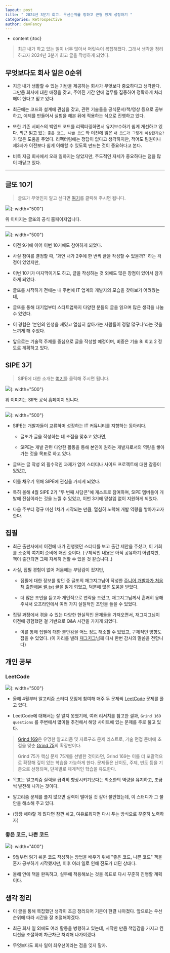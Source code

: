 ```yaml
---
layout: post
title: " 2024년 3분기 회고. 우선순위를 정하고 균형 있게 성장하기 "
categories: Retrospective
author: devFancy
---
```

* content
{:toc}

> 최근 내가 하고 있는 일이 너무 많아서 머릿속이 복잡해졌다. 그래서 생각을 정리하고자 2024년 3분기 회고 글을 작성하게 되었다.

## 무엇보다도 회사 일은 0순위

* 지금 내가 생활할 수 있는 기반을 제공하는 회사가 무엇보다 중요하다고 생각한다. 그만큼 회사에 대한 애정을 갖고, 주어진 기간 안에 업무를 집중하여 정확하게 처리해야 한다고 믿고 있다.

* 최근에는 코드와 설계에 관심을 갖고, 관련 기술들을 공식문서/책/영상 등으로 공부하고, 예제를 만들어서 실험을 해본 뒤에 적용하는 식으로 진행하고 있다.

* 또한 기존 서비스의 백엔드 코드를 리팩터링하면서 유지보수하기 쉽게 개선하고 있다. 최근 읽고 있는 `좋은 코드, 나쁜 코드` 와 이전에 읽은 `내 코드가 그렇게 이상한가요?` 가 많은 도움을 주었다.
리팩터링에는 정답이 없다고 생각하지만, 적어도 팀원이나 제3자가 이전보다 쉽게 이해할 수 있도록 만드는 것이 중요하다고 본다.

* 비록 지금 회사에서 오래 일하지는 않았지만, 주도적인 자세가 중요하다는 점을 많이 깨닫고 있다.


---

## 글또 10기

> 글또가 무엇인지 알고 싶다면 [여기](https://geultto.github.io/)를 클릭해 주시면 됩니다.

![](/assets/img/retrospective/geultto_home.png){: width="500"}

위 이미지는 글또의 공식 홈페이지입니다.

---

![](/assets/img/retrospective/Geultto_3_passed.png){: width="500"}


* 이전 9기에 이어 이번 10기에도 참여하게 되었다. 

* 사실 참여를 결정할 때, '과연 내가 2주에 한 번씩 글을 작성할 수 있을까?' 하는 걱정이 있었지만, 

* 이번 10기가 마지막이기도 하고, 글을 작성하는 것 외에도 많은 장점이 있어서 참가하게 되었다.


* 글또를 시작하기 전에는 내 주변에 IT 업계의 개발자의 모습을 찾아보기 어려웠는데, 

* 글또를 통해 대기업부터 스타트업까지 다양한 분들의 글을 읽으며 많은 생각을 나눌 수 있었다.

* 이 경험은 '본인의 인생을 재밌고 열심히 살아가는 사람들이 정말 많구나'라는 것을 느끼게 해 주었다.


* 앞으로는 기술적 주제를 중심으로 글을 작성할 예정이며, 비중은 기술 8: 회고 2 정도로 계획하고 있다.

## SIPE 3기

> SIPE에 대한 소개는 [여기](https://sipe.team/about)를 클릭해 주시면 됩니다.

![](/assets/img/retrospective/sipe_home.png){: width="500"}

위 이미지는 SIPE 공식 홈페이지 입니다.

---

![](/assets/img/retrospective/SIPE_3_passed.png){: width="500"}


* SIPE는 개발자들이 교류하며 성장하는 IT 커뮤니티를 지향하는 동아리다. 

    * 글또가 글을 작성하는 데 초점을 맞추고 있다면, 

    * SIPE는 개발 관련 다양한 활동을 통해 본인이 원하는 개발자로서의 역량을 쌓아가는 것을 목표로 하고 있다.

* 글또는 글 작성 외 필수적인 과제가 없어 스터디나 사이드 프로젝트에 대한 갈증이 있었고, 

* 이를 채우기 위해 SIPE에 관심을 가지게 되었다. 

* 특히 올해 4월 SIPE 2기 "두 번째 사담콘"에 게스트로 참여하며, SIPE 멤버들이 개발에 진심이라는 것을 느낄 수 있었고, 이번 3기에 망설임 없이 지원하게 되었다.

* 다음 주부터 정규 미션 1차가 시작되는 만큼, 열심히 노력해 개발 역량을 쌓아가고자 한다.

## 집필

* 최근 출판사에서 이전에 내가 진행했던 스터디를 보고 출간 제안을 주셨고, 이 기회를 소중히 여기며 준비에 매진 중이다. (구체적인 내용은 아직 공유하기 어렵지만, 책이 출간되면 그때 자세히 전할 수 있을 것 같습니다..)

* 사실, 집필 경험이 없어 처음에는 부담감이 컸지만,

    * 집필에 대한 정보를 찾던 중 글또의 재그지그님이 작성한 [주니어 개발자가 처음 책 출판해본 썰.txt](https://wormwlrm.github.io/2021/09/12/Review-of-Book-Publication.html) 글을 읽게 되었고, 덕분에 많은 도움을 받았다.

    * 더 많은 조언을 듣고자 개인적으로 연락을 드렸고, 재그지그님께서 흔쾌히 응해 주셔서 오프라인에서 여러 가지 실질적인 조언을 들을 수 있었다.

* 집필 과정에서 겪을 수 있는 다양한 현실적인 문제들을 가져오면서, 재그지그님이 이전에 경험했던 걸 기반으로 Q&A 시간을 가지게 되었다.

    * 이를 통해 집필에 대한 불안감을 어느 정도 해소할 수 있었고, 구체적인 방향도 잡을 수 있었다. (이 자리를 빌려 [재그지그](https://wormwlrm.github.io/)님께 다시 한번 감사의 말씀을 전합니다)

## 개인 공부

### LeetCode

![](/assets/img/leetcode/LeetCode_Grind169_questions.png){: width="500"}

* 올해 4월부터 알고리즘 스터디 모임에 참여해 매주 두 문제씩 [LeetCode](https://github.com/devFancy/LeetCode) 문제를 풀고 있다. 

* LeetCode에 대해서는 잘 알지 못했기에, 여러 리서치를 참고한 결과, `Grind 169 questions` 를 주변에서 많이들 추천해서 해당 사이트에 있는 문제를 주로 풀고 있다.

> [Grind 169](https://www.techinterviewhandbook.org/grind75/?hours=10&weeks=15)은 유명한 알고리즘 및 자료구조 문제 리스트로, 기술 면접 준비에 초점을 맞춘 [Grind 75](https://www.techinterviewhandbook.org/grind75/)의 확장판이다.
>
> Grind 75가 핵심 문제 75개를 선별한 것이라면, Grind 169는 이를 더 포괄적으로 확장해 깊이 있는 학습을 가능하게 한다. 
> 문제들은 난이도, 주제, 빈도 등을 기준으로 선정되며, 단계별로 체계적인 학습을 유도한다.

* 목표는 알고리즘 실력을 급격히 향상시키기보다는 최소한의 역량을 유지하고, 조금씩 발전해 나가는 것이다.

* 알고리즘 문제를 풀지 않으면 실력이 떨어질 것 같아 불안했는데, 이 스터디가 그 불안을 해소해 주고 있다. 

* (당장 해야할 게 많다면 잠깐 쉬고, 여유로워지면 다시 푸는 방식으로 꾸준히 노력하자)

### 좋은 코드, 나쁜 코드

![](/assets/img/goodcode/GoodCode_BadCode_book.png){: width="400"}

* 9월부터 읽기 쉬운 코드 작성하는 방법을 배우기 위해 "좋은 코드, 나쁜 코드" 책을 혼자 공부하기 시작했지만, 이후 여러 일로 인해 진도가 더딘 상태다.

* 올해 안에 책을 완독하고, 실무에 적용해보는 것을 목표로 다시 꾸준히 진행할 계획이다.

## 생각 정리

* 이 글을 통해 복잡했던 생각이 조금 정리되어 기분이 한결 나아졌다. 앞으로는 우선순위에 따라 시간을 잘 조절해야겠다.

* 최근 회사 일 외에도 여러 활동을 병행하고 있는데, 시작한 만큼 책임감을 가지고 컨디션을 조절하며 차근차근 처리해 나가야겠다.

* 무엇보다도 회사 일이 최우선이라는 점을 잊지 말자.